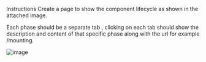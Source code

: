 Instructions
Create a page to show the component lifecycle as shown in the attached image.

Each phase should be a separate tab , clicking on each tab should show the description and content of that specific phase along with the url for example /mounting. 

![image](https://user-images.githubusercontent.com/69638895/117530547-5dc86b80-affb-11eb-8bb9-7c9f86db18d5.png)
